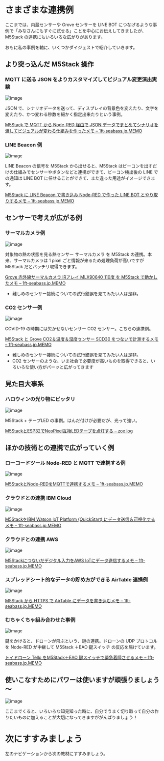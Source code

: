 # さまざまな連携例

ここまでは、内蔵センサーや Grove センサーを LINE BOT につなげるような事例で「みなさんにもすぐに試せる」ことを中心にお伝えしてきましたが、M5Stack の連携にもいろいろな広がりがあります。

おもに私の事例を軸に、いくつかダイジェストで紹介していきます。

## より突っ込んだ M5Stack 操作

### MQTT に送る JSON をよりカスタマイズしてビジュアル変更演出実験

![image](https://www.1ft-seabass.jp/memo/uploads/2020/10/controlling-m5stack-from-node-red-mqtt-json-senarios_00-644x358.jpg)

JSON で、シナリオデータを送って、ディスプレイの背景色を変えたり、文字を変えたり、かつ変わる秒数を細かく指定出来たりという事例。

[M5Stack で MQTT から Node\-RED 経由で JSON データでまとめてシナリオを渡してビジュアルが変わる仕組みを作ったメモ – 1ft\-seabass\.jp\.MEMO](https://www.1ft-seabass.jp/memo/2020/10/31/controlling-m5stack-from-node-red-mqtt-json-senarios/)

### LINE Beacon 例

![image](https://www.1ft-seabass.jp/memo/uploads/2021/01/m5stack-line-beacon-with-node-red-line-bot_00-644x314.png)

LINE Beacon の信号を M5Stack から出せると、M5Stack はビーコンを出すだけの仕組みでセンサーやボタンなどと連携ができて、ビーコン検出後の LINE での通知は LINE BOT に任せることができて、また違った用途がイメージできます。

[M5Stack に LINE Beacon で書き込み Node\-RED で作った LINE BOT とやり取りするメモ – 1ft\-seabass\.jp\.MEMO](https://www.1ft-seabass.jp/memo/2021/01/03/m5stack-line-beacon-with-node-red-line-bot/)

## センサーで考えが広がる例

### サーマルカメラ例

![image](https://www.1ft-seabass.jp/memo/uploads/2021/05/grove-thermal-camera-ir-array-mlx90640-110-degree-firststep_00-800x448.jpg)

対象物の熱の状態を見る熱センサー サーマルカメラ を M5Stack の連携。本来、サーマルカメラは 1 pixel ごと情報が来るため処理負荷が高いですが M5Stack だとバッチリ取得できます。

[Grove 赤外線サーマルカメラ IRアレイ MLX90640 110度 を M5Stack で動かしたメモ – 1ft\-seabass\.jp\.MEMO](https://www.1ft-seabass.jp/memo/2021/05/05/grove-thermal-camera-ir-array-mlx90640-110-degree-firststep/)

- 難しめのセンサー接続についての試行錯誤を見てみたい人は是非。

### CO2 センサー例

![image](https://www.1ft-seabass.jp/memo/uploads/2021/03/m5stack-connect-grove-co2-sensor-scd30_01-644x366.jpg)

COVID-19 の時期には欠かせないセンサー CO2 センサー。こちらの連携例。

[M5Stack と Grove CO2＆温度＆湿度センサー SCD30 をつないで計測するメモ – 1ft\-seabass\.jp\.MEMO](https://www.1ft-seabass.jp/memo/2021/03/08/m5stack-connect-grove-co2-sensor-scd30/)

- 難しめのセンサー接続についての試行錯誤を見てみたい人は是非。
- CO2 センサーのような、いま社会で必要度が高いものを取得できると、いろいろな使い方がパーッと広がってきます

## 見た目大事系

### ハロウィンの光り物にピッタリ

![image](https://zoe6120.com/wp-content/uploads/2019/07/IMG_1645.jpg)

M5Stack + テープLED の事例。はんだ付けが必要だが、光って強い。

[M5StackとESP32でNeoPixel互換LEDテープを点灯する – zoe log](https://zoe6120.com/2019/07/03/990/)

## ほかの技術との連携で広がっていく例

### ローコードツール Node-RED と MQTT で連携する例

![image](https://www.1ft-seabass.jp/memo/uploads/2018/05/m5stack-meets-nodered-with-mqtt_01.png)

[M5StackとNode\-REDをMQTTで連携するメモ – 1ft\-seabass\.jp\.MEMO](https://www.1ft-seabass.jp/memo/2018/05/10/m5stack-meets-nodered-with-mqtt/)

### クラウドとの連携 IBM Cloud

![image](https://www.1ft-seabass.jp/memo/uploads/2018/05/m5stack-meets-ibm-watson-iot-platform_01-644x271.png)

[M5StackをIBM Watson IoT Platform \(QuickStart\) にデータ送信＆可視化するメモ – 1ft\-seabass\.jp\.MEMO](https://www.1ft-seabass.jp/memo/2018/05/24/m5stack-meets-ibm-watson-iot-platform/)

### クラウドとの連携 AWS

![image](https://www.1ft-seabass.jp/memo/uploads/2018/05/m5stack-meets-aws-iot_01-644x336.png)

[M5Stackにつないだデジタル入力をAWS IoTにデータ送信するメモ – 1ft\-seabass\.jp\.MEMO](https://www.1ft-seabass.jp/memo/2018/05/25/m5stack-meets-aws-iot/)

### スプレッドシート的なデータの貯め方ができる AirTable 連携例

![image](https://www.1ft-seabass.jp/memo/uploads/2021/10/m5stack-airtable-api-connect_01-800x415.png)

[M5Stack から HTTPS で AirTable にデータを書き込むメモ – 1ft\-seabass\.jp\.MEMO](https://www.1ft-seabass.jp/memo/2021/10/07/m5stack-airtable-api-connect/)

### むちゃくちゃ組み合わせた事例

![image](https://www.1ft-seabass.jp/memo/uploads/2018/07/tello-fly-m5stack-command-force-land_02.png)

鍵をかけると、ドローンが飛ぶという、謎の連携。ドローンの UDP プロトコルを Node-RED が中継して M5Stack ＋EAO 鍵スイッチ の反応を届けています。

[トイドローン Tello をM5Stack＋EAO 鍵スイッチで緊急着陸させるメモ – 1ft\-seabass\.jp\.MEMO](https://www.1ft-seabass.jp/memo/2018/07/18/tello-fly-m5stack-command-force-land/)


## 使いこなすためにパワーは使いますが頑張りましょう～

![image](https://i.gyazo.com/8bb6da4820529871e09aa5d80d1483c8.png)

ここまでくると、いろいろな知見知った時に、自分でうまく切り取って自分の作りたいものに加えることが大切になってきますががんばりましょう！

# 次にすすみましょう

左のナビゲーションから次の教材にすすみましょう。